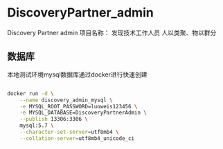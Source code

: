 # DiscoveryPartner_admin
Discovery Partner admin
项目名称： 发现技术工作人员
人以类聚、物以群分

## 数据库
本地测试环境mysql数据库通过docker进行快速创建
```bash

docker run -d \
    --name discovery_admin_mysql \
    -e MYSQL_ROOT_PASSWORD=luoweis123456 \
    -e MYSQL_DATABASE=DiscoveryPartnerAdmin \
    --publish 13306:3306 \
    mysql:5.7 \
    --character-set-server=utf8mb4 \
    --collation-server=utf8mb4_unicode_ci
```